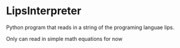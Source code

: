 # LipsInterpreter

Python program that reads in a string of the programing languae lips. 

Only can read in simple math equations for now
